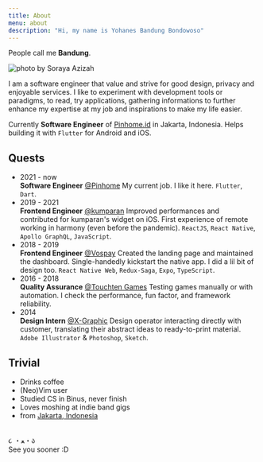 ```yaml
---
title: About
menu: about
description: "Hi, my name is Yohanes Bandung Bondowoso"
---
```


People call me **Bandung**.

![photo by <a rel="nofollow noreferrer" title="Link to Soraya Azizah Instagram profile" href="https://www.instagram.com/bysorayaazizah/">Soraya Azizah</a>](bandung-mosh-on-tarintih.jpg "Photo of Bandung a moment before crowd-surfing on a band performance")

I am a software engineer that value and strive for good design, privacy and enjoyable services. I like to experiment with development tools or paradigms, to read, try applications, gathering informations to further enhance my expertise at my job and inspirations to make my life easier.

Currently **Software Engineer** of [Pinhome.id](https://www.pinhome.id/) in Jakarta, Indonesia. Helps building it with `Flutter` for Android and iOS.

## Quests

- <time>2021 - now</time><br>**Software Engineer** [@Pinhome](https://www.pinhome.id/)
My current job. I like it here.
`Flutter`, `Dart`.
- <time>2019 - 2021</time><br>**Frontend Engineer** [@kumparan](https://kumparan.com/)
Improved performances and contributed for kumparan's widget on iOS.
First experience of remote working in harmony (even before the pandemic).
`ReactJS`, `React Native`, `Apollo GraphQL`, `JavaScript`.
- <time>2018 - 2019</time><br>**Frontend Engineer** [@Vospay](https://vospay.id/)
Created the landing page and maintained the dashboard.
Single-handedly kickstart the native app.  I did a lil bit of design too.
`React Native Web`, `Redux-Saga`, `Expo`, `TypeScript`.
- <time>2016 - 2018</time><br>**Quality Assurance** [@Touchten Games](https://www.touchten.com/)
Testing games manually or with automation.
I check the performance, fun factor, and framework reliability.
- <time>2014</time><br>**Design Intern** [@X-Graphic](https://www.xg.co.id/)
Design operator interacting directly with customer,
translating their abstract ideas to ready-to-print material.
`Adobe Illustrator` & `Photoshop`, `Sketch`.

## Trivial

- Drinks coffee
- (Neo)Vim user
- Studied CS in Binus, never finish
- Loves moshing at indie band gigs
- from [Jakarta, Indonesia](https://www.openstreetmap.org/relation/6362934#map=11/-6.1767/106.8290)

<br>
 ૮ ・ﻌ・ა
<br>
<span id="down">See you sooner :D</span>

